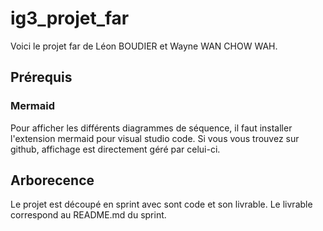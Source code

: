 # ig3_projet_far

Voici le projet far de Léon BOUDIER et Wayne WAN CHOW WAH.

## Prérequis

### Mermaid

Pour afficher les différents diagrammes de séquence, il faut installer l'extension mermaid pour visual studio code. Si vous vous trouvez sur github, affichage est directement géré par celui-ci.

## Arborecence

Le projet est découpé en sprint avec sont code et son livrable. Le livrable correspond au README.md du sprint.
